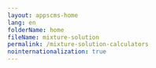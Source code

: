```yaml
---
layout: appscms-home
lang: en
folderName: home
fileName: mixture-solution
permalink: /mixture-solution-calculators
nointernationalization: true
---
```

